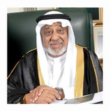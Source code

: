 ![Alt Text](https://github.com/telebot164/Recieve_lottery_money/blob/3354a37137e6680cf1cdd3367a5721ae03420d1e/Alah.jpg)
